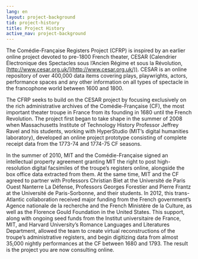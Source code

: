 ```yaml
---
lang: en
layout: project-background
tid: project-history
title: Project History
active_nav: project-background
---
```

The Com&eacute;die-Fran&ccedil;aise Registers Project (CFRP) is inspired by an earlier online project devoted to pre-1800 French theater, CESAR (Calendrier Électronique des Spectacles sous l&rsquo;Ancien R&eacute;gime et sous la R&eacute;volution, [http://www.cesar.org.uk/](http://www.cesar.org.uk/)). CESAR is an online repository of over 400,000 data items covering plays, playwrights, actors, performance spaces and any other information on all types of spectacle in the francophone world between 1600 and 1800.

The CFRP seeks to build on the CESAR project by focusing exclusively on the rich administrative archives of the Com&eacute;die-Fran&ccedil;aise (CF), the most important theater troupe in France from its founding in 1680 until the French Revolution. The project first began to take shape in the summer of 2008 when Massachusetts Institute of Technology History Professor Jeffrey Ravel and his students, working with HyperStudio (MIT&rsquo;s digital humanities laboratory), developed an online project prototype consisting of complete receipt data from the 1773-74 and 1774-75 CF seasons.

In the summer of 2010, MIT and the Com&eacute;die-Fran&ccedil;aise signed an intellectual property agreement granting MIT the right to post high-resolution digital facsimiles of the troupe&rsquo;s registers online, alongside the box office data extracted from them. At the same time, MIT and the CF agreed to partner with Professors Christian Biet at the Universit&eacute; de Paris Ouest Nanterre La D&eacute;fense, Professors Georges Forestier and Pierre Frantz at the Universit&eacute; de Paris-Sorbonne, and their students. In 2012, this trans-Atlantic collaboration received major funding from the French government&rsquo;s Agence nationale de la recherche and the French Minist&egrave;re de la Culture, as well as the Florence Gould Foundation in the United States. This support, along with ongoing seed funds from the Institut universitaire de France, MIT, and Harvard University&rsquo;s Romance Languages and Literatures Department, allowed the team to create virtual reconstructions of the troupe&rsquo;s administrative registers, and begin digitizing data from almost 35,000 nightly performances at the CF between 1680 and 1793. The result is the project you are now consulting online.
